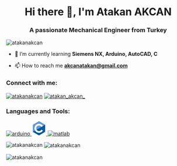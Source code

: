 <h1 align="center">Hi there 👋, I'm Atakan AKCAN</h1>
<h3 align="center">A passionate Mechanical Engineer from Turkey</h3>

<p align="left"> <img src="https://komarev.com/ghpvc/?username=atakanakcan&label=Profile%20views&color=0e75b6&style=flat" alt="atakanakcan" /> </p>

- 🌱 I’m currently learning **Siemens NX, Arduino, AutoCAD, C**

- 📫 How to reach me **akcanatakan@gmail.com**

<h3 align="left">Connect with me:</h3>
<p align="left">
<a href="https://linkedin.com/in/atakanakcan" target="blank"><img align="center" src="https://raw.githubusercontent.com/rahuldkjain/github-profile-readme-generator/master/src/images/icons/Social/linked-in-alt.svg" alt="atakanakcan" height="30" width="40" /></a>
<a href="https://instagram.com/atakan_akcan_" target="blank"><img align="center" src="https://raw.githubusercontent.com/rahuldkjain/github-profile-readme-generator/master/src/images/icons/Social/instagram.svg" alt="atakan_akcan_" height="30" width="40" /></a>
</p>

<h3 align="left">Languages and Tools:</h3>
<p align="left"> <a href="https://www.arduino.cc/" target="_blank" rel="noreferrer"> <img src="https://cdn.worldvectorlogo.com/logos/arduino-1.svg" alt="arduino" width="40" height="40"/> </a> <a href="https://www.cprogramming.com/" target="_blank" rel="noreferrer"> <img src="https://raw.githubusercontent.com/devicons/devicon/master/icons/c/c-original.svg" alt="c" width="40" height="40"/> </a> <a href="https://www.mathworks.com/" target="_blank" rel="noreferrer"> <img src="https://upload.wikimedia.org/wikipedia/commons/2/21/Matlab_Logo.png" alt="matlab" width="40" height="40"/> </a> </p>

<p><img align="left" src="https://github-readme-stats.vercel.app/api/top-langs?username=atakanakcan&show_icons=true&theme=tokyonight&locale=en&layout=normal" alt="atakanakcan" /></p>

<p>&nbsp;<img align="center" src="https://github-readme-stats.vercel.app/api?username=atakanakcan&show_icons=true&theme=tokyonight&locale=en" alt="atakanakcan" /></p>

<p><img align="center" src="https://github-readme-streak-stats.herokuapp.com/?user=atakanakcan&theme=dark" alt="atakanakcan" /></p>

